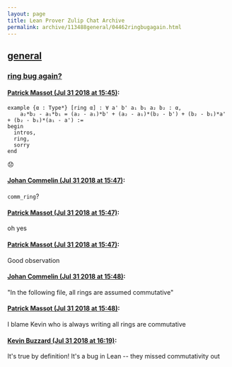 ```yaml
---
layout: page
title: Lean Prover Zulip Chat Archive 
permalink: archive/113488general/04462ringbugagain.html
---
```


## [general](index.html)
### [ring bug again?](04462ringbugagain.html)

#### [Patrick Massot (Jul 31 2018 at 15:45)](https://leanprover.zulipchat.com/#narrow/stream/113488-general/topic/ring%20bug%20again%3F/near/130644147):
```lean
example {α : Type*} [ring α] : ∀ a' b' a₁ b₁ a₂ b₂ : α, 
    a₂*b₂ - a₁*b₁ = (a₂ - a₁)*b' + (a₂ - a₁)*(b₂ - b') + (b₂ - b₁)*a' + (b₂ - b₁)*(a₁ - a') :=
begin
  intros,
  ring,
  sorry
end
```
:disappointed:

#### [Johan Commelin (Jul 31 2018 at 15:47)](https://leanprover.zulipchat.com/#narrow/stream/113488-general/topic/ring%20bug%20again%3F/near/130644291):
`comm_ring`?

#### [Patrick Massot (Jul 31 2018 at 15:47)](https://leanprover.zulipchat.com/#narrow/stream/113488-general/topic/ring%20bug%20again%3F/near/130644301):
oh yes

#### [Patrick Massot (Jul 31 2018 at 15:47)](https://leanprover.zulipchat.com/#narrow/stream/113488-general/topic/ring%20bug%20again%3F/near/130644306):
Good observation

#### [Johan Commelin (Jul 31 2018 at 15:48)](https://leanprover.zulipchat.com/#narrow/stream/113488-general/topic/ring%20bug%20again%3F/near/130644361):
"In the following file, all rings are assumed commutative"

#### [Patrick Massot (Jul 31 2018 at 15:48)](https://leanprover.zulipchat.com/#narrow/stream/113488-general/topic/ring%20bug%20again%3F/near/130644369):
I blame Kevin who is always writing all rings are commutative

#### [Kevin Buzzard (Jul 31 2018 at 16:19)](https://leanprover.zulipchat.com/#narrow/stream/113488-general/topic/ring%20bug%20again%3F/near/130646253):
It's true by definition! It's a bug in Lean -- they missed commutativity out

